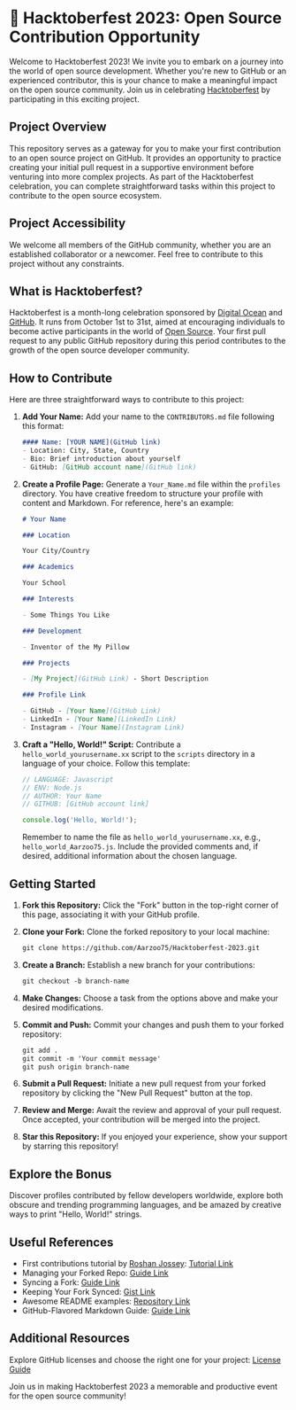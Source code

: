 # 🚀 Hacktoberfest 2023: Open Source Contribution Opportunity

Welcome to Hacktoberfest 2023! We invite you to embark on a journey into the world of open source development. Whether you're new to GitHub or an experienced contributor, this is your chance to make a meaningful impact on the open source community. Join us in celebrating [Hacktoberfest](https://hacktoberfest.com/) by participating in this exciting project.

## Project Overview

This repository serves as a gateway for you to make your first contribution to an open source project on GitHub. It provides an opportunity to practice creating your initial pull request in a supportive environment before venturing into more complex projects. As part of the Hacktoberfest celebration, you can complete straightforward tasks within this project to contribute to the open source ecosystem.

## Project Accessibility

We welcome all members of the GitHub community, whether you are an established collaborator or a newcomer. Feel free to contribute to this project without any constraints.

## What is Hacktoberfest?

Hacktoberfest is a month-long celebration sponsored by [Digital Ocean](https://hacktoberfest.digitalocean.com/) and [GitHub](https://github.com/). It runs from October 1st to 31st, aimed at encouraging individuals to become active participants in the world of [Open Source](https://github.com/open-source). Your first pull request to any public GitHub repository during this period contributes to the growth of the open source developer community.

## How to Contribute

Here are three straightforward ways to contribute to this project:

1. **Add Your Name:** Add your name to the `CONTRIBUTORS.md` file following this format:

   ```markdown
   #### Name: [YOUR NAME](GitHub link)
   - Location: City, State, Country
   - Bio: Brief introduction about yourself
   - GitHub: [GitHub account name](GitHub link)
   ```

2. **Create a Profile Page:** Generate a `Your_Name.md` file within the `profiles` directory. You have creative freedom to structure your profile with content and Markdown. For reference, here's an example:

   ```markdown
   # Your Name

   ### Location

   Your City/Country

   ### Academics

   Your School

   ### Interests

   - Some Things You Like

   ### Development

   - Inventor of the My Pillow

   ### Projects

   - [My Project](GitHub Link) - Short Description 

   ### Profile Link

   - GitHub - [Your Name](GitHub Link)
   - LinkedIn - [Your Name](LinkedIn Link)
   - Instagram - [Your Name](Instagram Link)
   ```

3. **Craft a "Hello, World!" Script:** Contribute a `hello_world_yourusername.xx` script to the `scripts` directory in a language of your choice. Follow this template:

   ```Javascript
   // LANGUAGE: Javascript
   // ENV: Node.js
   // AUTHOR: Your Name
   // GITHUB: [GitHub account link]

   console.log('Hello, World!');
   ```

   Remember to name the file as `hello_world_yourusername.xx`, e.g., `hello_world_Aarzoo75.js`. Include the provided comments and, if desired, additional information about the chosen language.

## Getting Started

1. **Fork this Repository:** Click the "Fork" button in the top-right corner of this page, associating it with your GitHub profile.

2. **Clone your Fork:** Clone the forked repository to your local machine:

   ```markdown
   git clone https://github.com/Aarzoo75/Hacktoberfest-2023.git
   ```

3. **Create a Branch:** Establish a new branch for your contributions:

   ```markdown
   git checkout -b branch-name
   ```

4. **Make Changes:** Choose a task from the options above and make your desired modifications.

5. **Commit and Push:** Commit your changes and push them to your forked repository:

   ```markdown
   git add .
   git commit -m 'Your commit message'
   git push origin branch-name
   ```

6. **Submit a Pull Request:** Initiate a new pull request from your forked repository by clicking the "New Pull Request" button at the top.

7. **Review and Merge:** Await the review and approval of your pull request. Once accepted, your contribution will be merged into the project.

8. **Star this Repository:** If you enjoyed your experience, show your support by starring this repository!

## Explore the Bonus

Discover profiles contributed by fellow developers worldwide, explore both obscure and trending programming languages, and be amazed by creative ways to print "Hello, World!" strings.

## Useful References

- First contributions tutorial by [Roshan Jossey](https://github.com/Roshanjossey): [Tutorial Link](https://github.com/Roshanjossey/first-contributions)
- Managing your Forked Repo: [Guide Link](https://help.github.com/articles/fork-a-repo/)
- Syncing a Fork: [Guide Link](https://help.github.com/articles/syncing-a-fork/)
- Keeping Your Fork Synced: [Gist Link](https://gist.github.com/CristinaSolana/1885435)
- Awesome README examples: [Repository Link](https://github.com/sindresorhus/awesome)
- GitHub-Flavored Markdown Guide: [Guide Link](https://guides.github.com/features/mastering-markdown/)

## Additional Resources

Explore GitHub licenses and choose the right one for your project: [License Guide](https://choosealicense.com)

Join us in making Hacktoberfest 2023 a memorable and productive event for the open source community!
